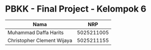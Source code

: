 # PBKK - Final Project - Kelompok 6

| Nama                        | NRP        |
|-----------------------------|------------|
| Muhammad Daffa Harits       | 5025211005 |
| Christopher Clement Wijaya  | 5025211155 |
